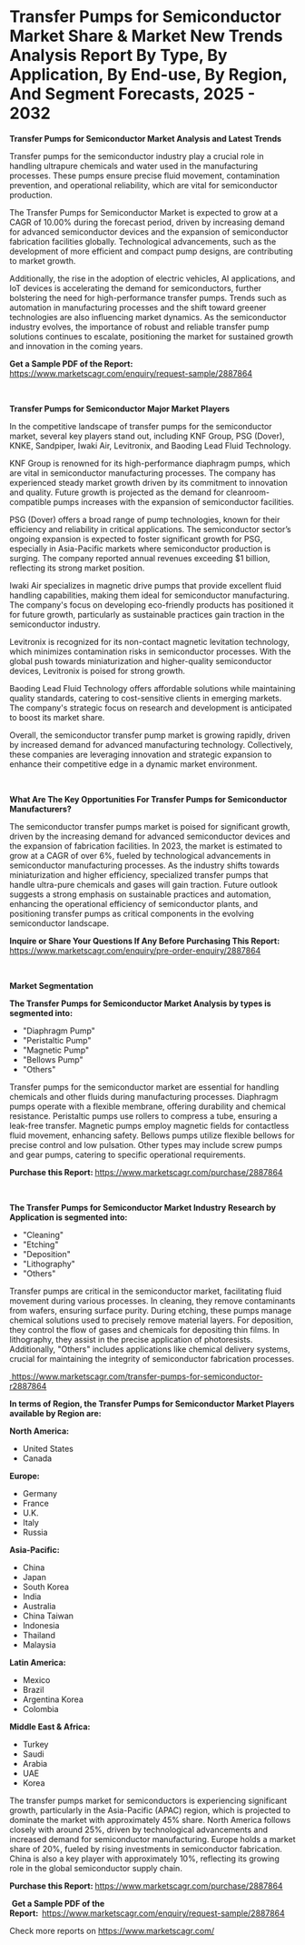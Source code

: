 <p><h1>Transfer Pumps for Semiconductor Market Share & Market New Trends Analysis Report By Type, By Application, By End-use, By Region, And Segment Forecasts, 2025 - 2032</h1></p><p><strong>Transfer Pumps for Semiconductor Market Analysis and Latest Trends</strong></p>
<p><p>Transfer pumps for the semiconductor industry play a crucial role in handling ultrapure chemicals and water used in the manufacturing processes. These pumps ensure precise fluid movement, contamination prevention, and operational reliability, which are vital for semiconductor production. </p><p>The Transfer Pumps for Semiconductor Market is expected to grow at a CAGR of 10.00% during the forecast period, driven by increasing demand for advanced semiconductor devices and the expansion of semiconductor fabrication facilities globally. Technological advancements, such as the development of more efficient and compact pump designs, are contributing to market growth.</p><p>Additionally, the rise in the adoption of electric vehicles, AI applications, and IoT devices is accelerating the demand for semiconductors, further bolstering the need for high-performance transfer pumps. Trends such as automation in manufacturing processes and the shift toward greener technologies are also influencing market dynamics. As the semiconductor industry evolves, the importance of robust and reliable transfer pump solutions continues to escalate, positioning the market for sustained growth and innovation in the coming years.</p></p>
<p><strong>Get a Sample PDF of the Report:&nbsp;</strong> <a href="https://www.marketscagr.com/enquiry/request-sample/2887864?utm_campaign=3018&utm_medium=2&utm_source=Github&utm_content=ia&utm_term=14032025&utm_id=transfer-pumps-for-semiconductor">https://www.marketscagr.com/enquiry/request-sample/2887864</a></p>
<p>&nbsp;</p>
<p><strong>Transfer Pumps for Semiconductor Major Market Players</strong></p>
<p><p>In the competitive landscape of transfer pumps for the semiconductor market, several key players stand out, including KNF Group, PSG (Dover), KNKE, Sandpiper, Iwaki Air, Levitronix, and Baoding Lead Fluid Technology. </p><p>KNF Group is renowned for its high-performance diaphragm pumps, which are vital in semiconductor manufacturing processes. The company has experienced steady market growth driven by its commitment to innovation and quality. Future growth is projected as the demand for cleanroom-compatible pumps increases with the expansion of semiconductor facilities.</p><p>PSG (Dover) offers a broad range of pump technologies, known for their efficiency and reliability in critical applications. The semiconductor sector’s ongoing expansion is expected to foster significant growth for PSG, especially in Asia-Pacific markets where semiconductor production is surging. The company reported annual revenues exceeding $1 billion, reflecting its strong market position.</p><p>Iwaki Air specializes in magnetic drive pumps that provide excellent fluid handling capabilities, making them ideal for semiconductor manufacturing. The company's focus on developing eco-friendly products has positioned it for future growth, particularly as sustainable practices gain traction in the semiconductor industry.</p><p>Levitronix is recognized for its non-contact magnetic levitation technology, which minimizes contamination risks in semiconductor processes. With the global push towards miniaturization and higher-quality semiconductor devices, Levitronix is poised for strong growth. </p><p>Baoding Lead Fluid Technology offers affordable solutions while maintaining quality standards, catering to cost-sensitive clients in emerging markets. The company's strategic focus on research and development is anticipated to boost its market share.</p><p>Overall, the semiconductor transfer pump market is growing rapidly, driven by increased demand for advanced manufacturing technology. Collectively, these companies are leveraging innovation and strategic expansion to enhance their competitive edge in a dynamic market environment.</p></p>
<p>&nbsp;</p>
<p><strong>What Are The Key Opportunities For Transfer Pumps for Semiconductor Manufacturers?</strong></p>
<p><p>The semiconductor transfer pumps market is poised for significant growth, driven by the increasing demand for advanced semiconductor devices and the expansion of fabrication facilities. In 2023, the market is estimated to grow at a CAGR of over 6%, fueled by technological advancements in semiconductor manufacturing processes. As the industry shifts towards miniaturization and higher efficiency, specialized transfer pumps that handle ultra-pure chemicals and gases will gain traction. Future outlook suggests a strong emphasis on sustainable practices and automation, enhancing the operational efficiency of semiconductor plants, and positioning transfer pumps as critical components in the evolving semiconductor landscape.</p></p>
<p><strong>Inquire or Share Your Questions If Any Before Purchasing This Report:</strong> <a href="https://www.marketscagr.com/enquiry/pre-order-enquiry/2887864?utm_campaign=3018&utm_medium=2&utm_source=Github&utm_content=ia&utm_term=14032025&utm_id=transfer-pumps-for-semiconductor">https://www.marketscagr.com/enquiry/pre-order-enquiry/2887864</a></p>
<p>&nbsp;</p>
<p><strong>Market Segmentation</strong></p>
<p><strong>The Transfer Pumps for Semiconductor Market Analysis by types is segmented into:</strong></p>
<p><ul><li>"Diaphragm Pump"</li><li>"Peristaltic Pump"</li><li>"Magnetic Pump"</li><li>"Bellows Pump"</li><li>"Others"</li></ul></p>
<p><p>Transfer pumps for the semiconductor market are essential for handling chemicals and other fluids during manufacturing processes. Diaphragm pumps operate with a flexible membrane, offering durability and chemical resistance. Peristaltic pumps use rollers to compress a tube, ensuring a leak-free transfer. Magnetic pumps employ magnetic fields for contactless fluid movement, enhancing safety. Bellows pumps utilize flexible bellows for precise control and low pulsation. Other types may include screw pumps and gear pumps, catering to specific operational requirements.</p></p>
<p><strong>Purchase this Report:&nbsp;</strong><a href="https://www.marketscagr.com/purchase/2887864?utm_campaign=3018&utm_medium=2&utm_source=Github&utm_content=ia&utm_term=14032025&utm_id=transfer-pumps-for-semiconductor">https://www.marketscagr.com/purchase/2887864</a></p>
<p>&nbsp;</p>
<p><strong>The Transfer Pumps for Semiconductor Market Industry Research by Application is segmented into:</strong></p>
<p><ul><li>"Cleaning"</li><li>"Etching"</li><li>"Deposition"</li><li>"Lithography"</li><li>"Others"</li></ul></p>
<p><p>Transfer pumps are critical in the semiconductor market, facilitating fluid movement during various processes. In cleaning, they remove contaminants from wafers, ensuring surface purity. During etching, these pumps manage chemical solutions used to precisely remove material layers. For deposition, they control the flow of gases and chemicals for depositing thin films. In lithography, they assist in the precise application of photoresists. Additionally, "Others" includes applications like chemical delivery systems, crucial for maintaining the integrity of semiconductor fabrication processes.</p></p>
<p><a href="https://www.marketscagr.com/transfer-pumps-for-semiconductor-r2887864?utm_campaign=3018&utm_medium=2&utm_source=Github&utm_content=ia&utm_term=14032025&utm_id=transfer-pumps-for-semiconductor">&nbsp;https://www.marketscagr.com/transfer-pumps-for-semiconductor-r2887864</a></p>
<p><strong>In terms of Region, the Transfer Pumps for Semiconductor Market Players available by Region are:</strong></p>
<p>
    <p> <strong> North America: </strong>
        <ul>
            <li>United States</li>
            <li>Canada</li>
        </ul>
        </p> 
    <p> <strong> Europe: </strong>
        <ul>
            <li>Germany</li>
            <li>France</li>
            <li>U.K.</li>
            <li>Italy</li>
            <li>Russia</li>
        </ul>
        </p> 
    <p> <strong> Asia-Pacific: </strong>
        <ul>
            <li>China</li>
            <li>Japan</li>
            <li>South Korea</li>
            <li>India</li>
            <li>Australia</li>
            <li>China Taiwan</li>
            <li>Indonesia</li>
            <li>Thailand</li>
            <li>Malaysia</li>
        </ul>
        </p> 
    <p> <strong> Latin America: </strong>
        <ul>
            <li>Mexico</li>
            <li>Brazil</li>
            <li>Argentina Korea</li>
            <li>Colombia</li>
        </ul>
        </p> 
    <p> <strong> Middle East & Africa: </strong>
        <ul>
            <li>Turkey</li>
            <li>Saudi</li>
            <li>Arabia</li>
            <li>UAE</li>
            <li>Korea</li>
        </ul>
    </p>
    </p>
<p><p>The transfer pumps market for semiconductors is experiencing significant growth, particularly in the Asia-Pacific (APAC) region, which is projected to dominate the market with approximately 45% share. North America follows closely with around 25%, driven by technological advancements and increased demand for semiconductor manufacturing. Europe holds a market share of 20%, fueled by rising investments in semiconductor fabrication. China is also a key player with approximately 10%, reflecting its growing role in the global semiconductor supply chain.</p></p>
<p><strong>Purchase this Report: </strong><a href="https://www.marketscagr.com/purchase/2887864?utm_campaign=3018&utm_medium=2&utm_source=Github&utm_content=ia&utm_term=14032025&utm_id=transfer-pumps-for-semiconductor">https://www.marketscagr.com/purchase/2887864</a></p>
<p>&nbsp;<strong>Get a Sample PDF of the Report:&nbsp;&nbsp;</strong><a href="https://www.marketscagr.com/enquiry/request-sample/2887864?utm_campaign=3018&utm_medium=2&utm_source=Github&utm_content=ia&utm_term=14032025&utm_id=transfer-pumps-for-semiconductor">https://www.marketscagr.com/enquiry/request-sample/2887864</a></p>
<p><strong></strong></p>
<p>Check more reports on <a href="https://www.marketscagr.com/?utm_campaign=3018&utm_medium=2&utm_source=Github&utm_content=ia&utm_term=14032025&utm_id=transfer-pumps-for-semiconductor">https://www.marketscagr.com/</a></p>